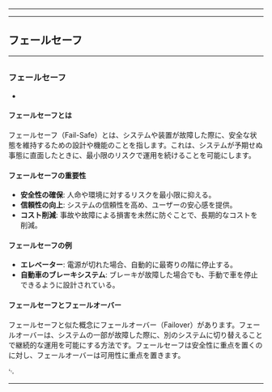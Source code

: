 # 
___
___
## フェールセーフ
___
## 
### フェールセーフ
- 

#### フェールセーフとは
フェールセーフ（Fail-Safe）とは、システムや装置が故障した際に、安全な状態を維持するための設計や機能のことを指します。これは、システムが予期せぬ事態に直面したときに、最小限のリスクで運用を続けることを可能にします。

#### フェールセーフの重要性
- **安全性の確保**: 人命や環境に対するリスクを最小限に抑える。
- **信頼性の向上**: システムの信頼性を高め、ユーザーの安心感を提供。
- **コスト削減**: 事故や故障による損害を未然に防ぐことで、長期的なコストを削減。

#### フェールセーフの例
- **エレベーター**: 電源が切れた場合、自動的に最寄りの階に停止する。
- **自動車のブレーキシステム**: ブレーキが故障した場合でも、手動で車を停止できるように設計されている。

#### フェールセーフとフェールオーバー
フェールセーフと似た概念にフェールオーバー（Failover）があります。フェールオーバーは、システムの一部が故障した際に、別のシステムに切り替えることで継続的な運用を可能にする方法です。フェールセーフは安全性に重点を置くのに対し、フェールオーバーは可用性に重点を置きます。

␃
___

